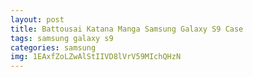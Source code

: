 ```yaml
---
layout: post
title: Battousai Katana Manga Samsung Galaxy S9 Case
tags: samsung galaxy s9
categories: samsung
img: 1EAxfZoLZwAlStIIVD8lVrV59MIchQHzN
---
```

